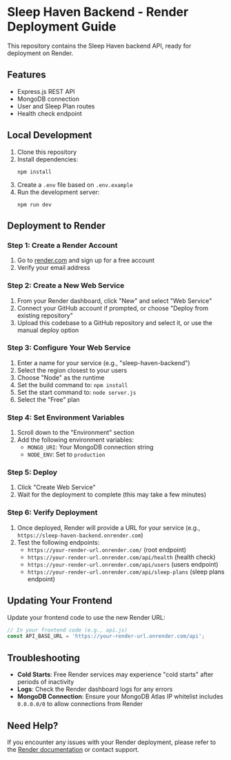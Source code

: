 # Sleep Haven Backend - Render Deployment Guide

This repository contains the Sleep Haven backend API, ready for deployment on Render.

## Features

- Express.js REST API
- MongoDB connection
- User and Sleep Plan routes
- Health check endpoint

## Local Development

1. Clone this repository
2. Install dependencies:
   ```
   npm install
   ```
3. Create a `.env` file based on `.env.example`
4. Run the development server:
   ```
   npm run dev
   ```

## Deployment to Render

### Step 1: Create a Render Account

1. Go to [render.com](https://render.com/) and sign up for a free account
2. Verify your email address

### Step 2: Create a New Web Service

1. From your Render dashboard, click "New" and select "Web Service"
2. Connect your GitHub account if prompted, or choose "Deploy from existing repository"
3. Upload this codebase to a GitHub repository and select it, or use the manual deploy option

### Step 3: Configure Your Web Service

1. Enter a name for your service (e.g., "sleep-haven-backend")
2. Select the region closest to your users
3. Choose "Node" as the runtime
4. Set the build command to: `npm install`
5. Set the start command to: `node server.js`
6. Select the "Free" plan

### Step 4: Set Environment Variables

1. Scroll down to the "Environment" section
2. Add the following environment variables:
   - `MONGO_URI`: Your MongoDB connection string
   - `NODE_ENV`: Set to `production`

### Step 5: Deploy

1. Click "Create Web Service"
2. Wait for the deployment to complete (this may take a few minutes)

### Step 6: Verify Deployment

1. Once deployed, Render will provide a URL for your service (e.g., `https://sleep-haven-backend.onrender.com`)
2. Test the following endpoints:
   - `https://your-render-url.onrender.com/` (root endpoint)
   - `https://your-render-url.onrender.com/api/health` (health check)
   - `https://your-render-url.onrender.com/api/users` (users endpoint)
   - `https://your-render-url.onrender.com/api/sleep-plans` (sleep plans endpoint)

## Updating Your Frontend

Update your frontend code to use the new Render URL:

```javascript
// In your frontend code (e.g., api.js)
const API_BASE_URL = 'https://your-render-url.onrender.com/api';
```

## Troubleshooting

- **Cold Starts**: Free Render services may experience "cold starts" after periods of inactivity
- **Logs**: Check the Render dashboard logs for any errors
- **MongoDB Connection**: Ensure your MongoDB Atlas IP whitelist includes `0.0.0.0/0` to allow connections from Render

## Need Help?

If you encounter any issues with your Render deployment, please refer to the [Render documentation](https://render.com/docs) or contact support.
